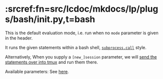 # :srcref:fn=src/lcdoc/mkdocs/lp/plugs/bash/__init__.py,t=bash

This is the default evaluation mode, i.e. run when no `mode` parameter is given in the header.

It runs the given statements within a bash shell, [`subprocess.call`](https://docs.python.org/3/library/subprocess.html) style.

Alternatively, When you supply a `[new_]session` parameter, we will [send the statements over into tmux](./sessions.md) and run
them there.


Available parameters: See [here](../parameters.md).

